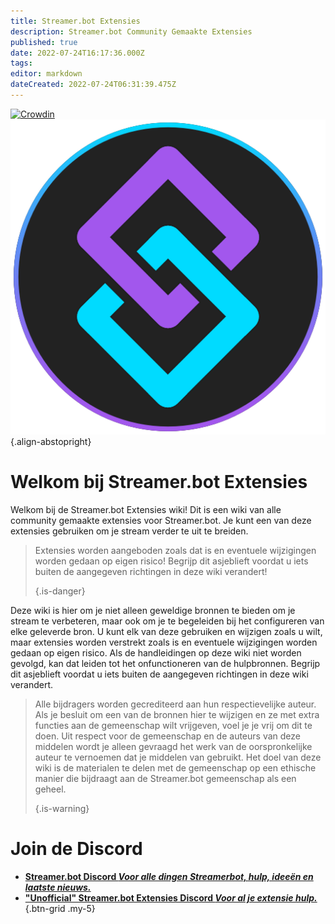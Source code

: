 ```yaml
---
title: Streamer.bot Extensies
description: Streamer.bot Community Gemaakte Extensies
published: true
date: 2022-07-24T16:17:36.000Z
tags: 
editor: markdown
dateCreated: 2022-07-24T06:31:39.475Z
---
```


[![Crowdin](https://badges.crowdin.net/streamer-bot-extensions-wiki/localized.svg)](https://translate.botextensions.dev/project/streamer-bot-extensions-wiki)
![streamerbot.png](./logos/streamerbot.png){.align-abstopright}
# Welkom bij Streamer.bot Extensies

Welkom bij de Streamer.bot Extensies wiki! Dit is een wiki van alle community gemaakte extensies voor Streamer.bot. Je kunt een van deze extensies gebruiken om je stream verder te uit te breiden.
> Extensies worden aangeboden zoals dat is en eventuele wijzigingen worden gedaan op eigen risico! Begrijp dit asjeblieft voordat u iets buiten de aangegeven richtingen in deze wiki verandert! 
> 
> {.is-danger}

Deze wiki is hier om je niet alleen geweldige bronnen te bieden om je stream te verbeteren, maar ook om je te begeleiden bij het configureren van elke geleverde bron. U kunt elk van deze gebruiken en wijzigen zoals u wilt, maar extensies worden verstrekt zoals is en eventuele wijzigingen worden gedaan op eigen risico. Als de handleidingen op deze wiki niet worden gevolgd, kan dat leiden tot het onfunctioneren van de hulpbronnen. Begrijp dit asjeblieft voordat u iets buiten de aangegeven richtingen in deze wiki verandert.
> Alle bijdragers worden gecrediteerd aan hun respectievelijke auteur. Als je besluit om een van de bronnen hier te wijzigen en ze met extra functies aan de gemeenschap wilt vrijgeven, voel je je vrij om dit te doen. Uit respect voor de gemeenschap en de auteurs van deze middelen wordt je alleen gevraagd het werk van de oorspronkelijke auteur te vernoemen dat je middelen van gebruikt. Het doel van deze wiki is de materialen te delen met de gemeenschap op een ethische manier die bijdraagt aan de Streamer.bot gemeenschap als een geheel. 
> 
> {.is-warning}

# Join de Discord

- [<i class="mdi mdi-discord text--discord"></i>**Streamer.bot Discord *Voor alle dingen Streamerbot, hulp, ideeën en laatste nieuws.***](https://discord.gg/6jBaYeatnZ)
- [<i class="mdi mdi-discord text--discord"></i>**"Unofficial" Streamer.bot Extensies Discord *Voor al je extensie hulp.***](https://discord.gg/a9ttKtkUZ7)
{.btn-grid .my-5}


